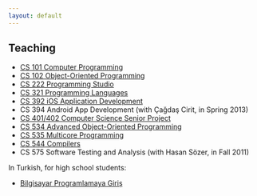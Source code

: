 ```yaml
---
layout: default
---
```


## Teaching

* [CS 101 Computer Programming](http://srl.ozyegin.edu.tr/cs101)
* [CS 102 Object-Oriented Programming](cs102)
* [CS 222 Programming Studio](cs222)
* [CS 321 Programming Languages](cs321)
* [CS 392 iOS Application Development](cs392)
* CS 394 Android App Development (with Çağdaş Cirit, in Spring 2013)
* [CS 401/402 Computer Science Senior Project](cs401)
* [CS 534 Advanced Object-Oriented Programming](cs534)
* [CS 535 Multicore Programming](cs535)
* [CS 544 Compilers](cs544)
* CS 575 Software Testing and Analysis (with Hasan Sözer, in Fall 2011)

In Turkish, for high school students:

* [Bilgisayar Programlamaya Giriş](oyunyap)
